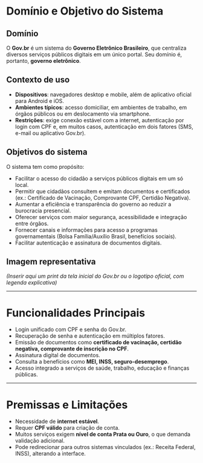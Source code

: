 # Domínio e Objetivo do Sistema

## Domínio
O **Gov.br** é um sistema do **Governo Eletrônico Brasileiro**, que centraliza diversos serviços públicos digitais em um único portal. Seu domínio é, portanto, **governo eletrônico**.

## Contexto de uso
- **Dispositivos**: navegadores desktop e mobile, além de aplicativo oficial para Android e iOS.  
- **Ambientes típicos**: acesso domiciliar, em ambientes de trabalho, em órgãos públicos ou em deslocamento via smartphone.  
- **Restrições**: exige conexão estável com a internet, autenticação por login com CPF e, em muitos casos, autenticação em dois fatores (SMS, e-mail ou aplicativo Gov.br).

## Objetivos do sistema
O sistema tem como propósito:
- Facilitar o acesso do cidadão a serviços públicos digitais em um só local.  
- Permitir que cidadãos consultem e emitam documentos e certificados (ex.: Certificado de Vacinação, Comprovante CPF, Certidão Negativa). 
- Aumentar a eficiência e transparência do governo ao reduzir a burocracia presencial.  
- Oferecer serviços com maior segurança, acessibilidade e integração entre órgãos.
- Fornecer canais e informações para acesso a programas governamentais (Bolsa Família/Auxílio Brasil, benefícios sociais).
- Facilitar autenticação e assinatura de documentos digitais.

## Imagem representativa
*(Inserir aqui um print da tela inicial do Gov.br ou o logotipo oficial, com legenda explicativa)*

---

# Funcionalidades Principais
- Login unificado com CPF e senha do Gov.br.  
- Recuperação de senha e autenticação em múltiplos fatores.  
- Emissão de documentos como **certificado de vacinação, certidão negativa, comprovante de inscrição no CPF**.  
- Assinatura digital de documentos.  
- Consulta a benefícios como **MEI, INSS, seguro-desemprego**.  
- Acesso integrado a serviços de saúde, trabalho, educação e finanças públicas.  

---

# Premissas e Limitações
- Necessidade de **internet estável**.  
- Requer **CPF válido** para criação de conta.  
- Muitos serviços exigem **nível de conta Prata ou Ouro**, o que demanda validação adicional.  
- Pode redirecionar para outros sistemas vinculados (ex.: Receita Federal, INSS), alterando a interface.  
